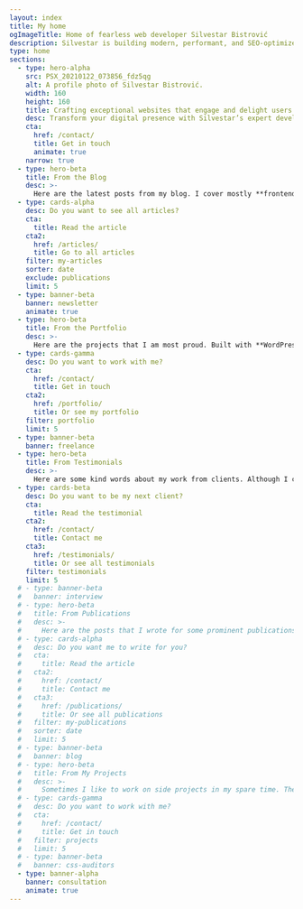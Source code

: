 ```yaml
---
layout: index
title: My home
ogImageTitle: Home of fearless web developer Silvestar Bistrović
description: Silvestar is building modern, performant, and SEO-optimized websites since 2012 using the best coding practices to deliver the best experience for every user.
type: home
sections:
  - type: hero-alpha
    src: PSX_20210122_073856_fdz5qg
    alt: A profile photo of Silvestar Bistrović.
    width: 160
    height: 160
    title: Crafting exceptional websites that engage and delight users since 2012
    desc: Transform your digital presence with Silvestar’s expert development services
    cta:
      href: /contact/
      title: Get in touch
      animate: true
    narrow: true
  - type: hero-beta
    title: From the Blog
    desc: >-
      Here are the latest posts from my blog. I cover mostly **frontend**, **JAMstack**, and **freelancing** topics.
  - type: cards-alpha
    desc: Do you want to see all articles?
    cta:
      title: Read the article
    cta2:
      href: /articles/
      title: Go to all articles
    filter: my-articles
    sorter: date
    exclude: publications
    limit: 5
  - type: banner-beta
    banner: newsletter
    animate: true
  - type: hero-beta
    title: From the Portfolio
    desc: >-
      Here are the projects that I am most proud. Built with **WordPress**, **Shopify**, **Jekyll**, and **Hugo**, among others.
  - type: cards-gamma
    desc: Do you want to work with me?
    cta:
      href: /contact/
      title: Get in touch
    cta2:
      href: /portfolio/
      title: Or see my portfolio
    filter: portfolio
    limit: 5
  - type: banner-beta
    banner: freelance
  - type: hero-beta
    title: From Testimonials
    desc: >-
      Here are some kind words about my work from clients. Although I collaborated with clients from more than 10 countries, most of them came from **The United States** and **Germany**.
  - type: cards-beta
    desc: Do you want to be my next client?
    cta:
      title: Read the testimonial
    cta2:
      href: /contact/
      title: Contact me
    cta3:
      href: /testimonials/
      title: Or see all testimonials
    filter: testimonials
    limit: 5
  # - type: banner-beta
  #   banner: interview
  # - type: hero-beta
  #   title: From Publications
  #   desc: >-
  #     Here are the posts that I wrote for some prominent publications. I wrote for **Smashing Magazine**, **CSS Tricks**, **LogRocket**, and **Toptal**.
  # - type: cards-alpha
  #   desc: Do you want me to write for you?
  #   cta:
  #     title: Read the article
  #   cta2:
  #     href: /contact/
  #     title: Contact me
  #   cta3:
  #     href: /publications/
  #     title: Or see all publications
  #   filter: my-publications
  #   sorter: date
  #   limit: 5
  # - type: banner-beta
  #   banner: blog
  # - type: hero-beta
  #   title: From My Projects
  #   desc: >-
  #     Sometimes I like to work on side projects in my spare time. These are my open-source side projects.
  # - type: cards-gamma
  #   desc: Do you want to work with me?
  #   cta:
  #     href: /contact/
  #     title: Get in touch
  #   filter: projects
  #   limit: 5
  # - type: banner-beta
  #   banner: css-auditors
  - type: banner-alpha
    banner: consultation
    animate: true
---
```

